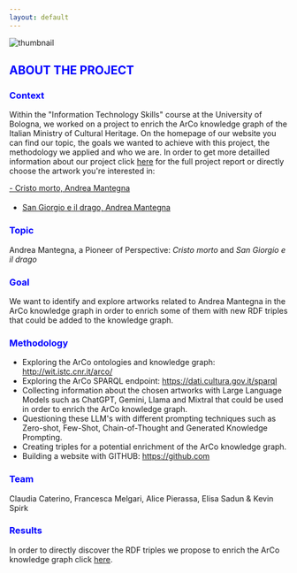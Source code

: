 ```yaml
---
layout: default
---
```


![thumbnail](https://github.com/KevinITS-site/KevinITS-site.github.io/assets/172382434/0aea0f8e-2834-4747-a4cb-6e68bcf779c8)


<h2 style="color: blue;">ABOUT THE PROJECT</h2>

<h3 style="color: blue;">Context</h3>

Within the "Information Technology Skills" course at the University of Bologna, we worked on a project to enrich the ArCo knowledge graph of the Italian Ministry of Cultural Heritage. On the homepage of our website you can find our topic, the goals we wanted to achieve with this project, the methodology we applied and who we are. In order to get more detailled information about our project click [here](another-page.md) for the full project report or directly choose the artwork you're interested in:

<a href="another-page.md#specific-section"> - Cristo morto, Andrea Mantegna</a>

<div style="margin-top: 18px;"></div>

- [San Giorgio e il drago, Andrea Mantegna](sangiorgioeildrago.md)

<h3 style="color: blue;">Topic</h3> 

Andrea Mantegna, a Pioneer of Perspective: _Cristo morto_ and _San Giorgio e il drago_ 

<h3 style="color: blue;">Goal</h3>

We want to identify and explore artworks related to Andrea Mantegna in the ArCo knowledge graph in order to enrich some of them with new RDF triples that could be added to the knowledge graph.

<h3 style="color: blue;">Methodology</h3>

- Exploring the ArCo ontologies and knowledge graph: <http://wit.istc.cnr.it/arco/>
- Exploring the ArCo SPARQL endpoint: <https://dati.cultura.gov.it/sparql>
- Collecting information about the chosen artworks with Large Language Models such as ChatGPT, Gemini, Llama and Mixtral that could be used in order to enrich the ArCo knowledge graph.
- Questioning these LLM's with different prompting techniques such as Zero-shot, Few-Shot, Chain-of-Thought and Generated Knowledge Prompting.
- Creating triples for a potential enrichment of the ArCo knowledge graph.
- Building a website with GITHUB: <https://github.com>


<h3 style="color: blue;">Team</h3>

Claudia Caterino, Francesca Melgari, Alice Pierassa, Elisa Sadun & Kevin Spirk 

<h3 style="color: blue;">Results</h3>

In order to directly discover the RDF triples we propose to enrich the ArCo knowledge graph click [here](triples.md).

<div style="margin-top: 20px;"></div>  







